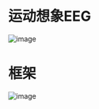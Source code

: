 # 运动想象EEG
![image](https://github.com/66xiu/emotion-recogniton-repo/assets/109055774/94a4599b-79ee-423c-88a3-d5e3fc1faba8)

# 框架

![image](https://github.com/66xiu/emotion-recogniton-repo/assets/109055774/919f018b-4fd2-44c3-a64d-393e589ca04e)

